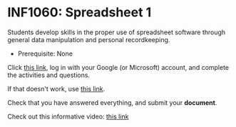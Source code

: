 # INF1060: Spreadsheet 1

Students develop skills in the proper use of spreadsheet software through general data manipulation and personal recordkeeping.

* Prerequisite: None

Click [this link](https://hub.callysto.ca/jupyter/hub/user-redirect/git-pull?repo=https%3A%2F%2Fgithub.com%2Fcallysto%2Fcurriculum-notebooks&branch=master&subPath=TechnologyStudies/ComputingScience/Courses/spreadsheet-1.ipynb&depth=1), log in with your Google (or Microsoft) account, and complete the activities and questions.

If that doesn't work, use [this link](https://misterhay.github.io/jupyterlite-misterhay/retro/notebooks/?path=ComputingScience/Courses/spreadsheet-1.ipynb).

Check that you have answered everything, and submit your **document**.

Check out this informative video: [this link](https://www.youtube.com/watch?v=dQw4w9WgXcQ)
